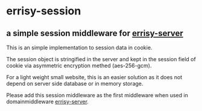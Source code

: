 # errisy-session

## a simple session middleware for [errisy-server](https://www.npmjs.com/package/errisy-server)

This is an simple implementation to session data in cookie.

The session object is stringified in the server and kept in the session field of cookie via asymmetric encryption methed (aes-256-gcm).

For a light weight small website, this is an easier solution as it does not depend on server side database or in memory storage.

Please add this session middleware as the first middleware when used in domainmiddleware [errisy-server](https://www.npmjs.com/package/errisy-server).
